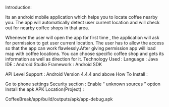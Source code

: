 Introduction:

Its an android mobile application which helps you to locate coffee nearby you. The app will
automatically detect user current location and will check out for nearby coffee shops in that area.

Whenever the user will open the app for first time , the application will ask for permission to get user
current location. The user has to allow the access so that the app can work flawlessly.After giving permission
app will load map with coffee locations. You can choose specific coffee shop and gets its information as well
as direction for it.
Technology Used :
Language : Java
IDE : Android Studio
Framework : Android SDK

API Level Support : Android Version 4.4.4 and above
How To Install :

Go to phone settings
Security section : Enable “ unknown sources ” option
Install the apk
APK Location(Project) :

CoffeeBreak/app/build/outputs/apk/app-debug.apk
